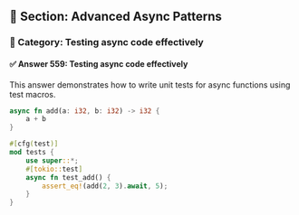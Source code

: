 ## 📘 Section: Advanced Async Patterns  
### 🔹 Category: Testing async code effectively  
#### ✅ Answer 559: Testing async code effectively

This answer demonstrates how to write unit tests for async functions using test macros.

```rust
async fn add(a: i32, b: i32) -> i32 {
    a + b
}

#[cfg(test)]
mod tests {
    use super::*;
    #[tokio::test]
    async fn test_add() {
        assert_eq!(add(2, 3).await, 5);
    }
}
```
